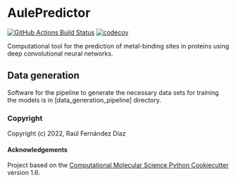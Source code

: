 AulePredictor
==============================
[//]: # (Badges)
[![GitHub Actions Build Status](https://github.com/RaulFD-creator/aulepredictor/workflows/CI/badge.svg)](https://github.com/RaulFD-creator/aulepredictor/actions?query=workflow%3ACI)
[![codecov](https://codecov.io/gh/REPLACE_WITH_OWNER_ACCOUNT/AulePredictor/branch/master/graph/badge.svg)](https://codecov.io/gh/REPLACE_WITH_OWNER_ACCOUNT/AulePredictor/branch/master)


Computational tool for the prediction of metal-binding sites in proteins using deep convolutional neural networks. 

## Data generation
Software for the pipeline to generate the necessary data sets for training the models is in [data_generation_pipeline] directory.

### Copyright

Copyright (c) 2022, Raúl Fernández Díaz


#### Acknowledgements
 
Project based on the 
[Computational Molecular Science Python Cookiecutter](https://github.com/molssi/cookiecutter-cms) version 1.6.
